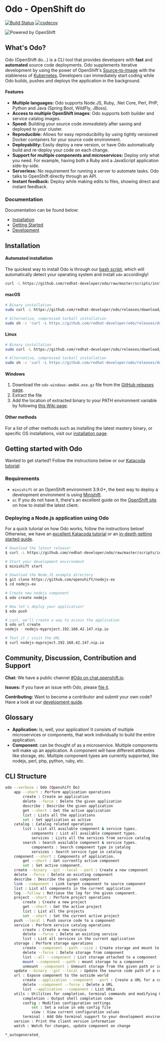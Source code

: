 # Odo - OpenShift do

[![Build Status](https://travis-ci.org/redhat-developer/odo.svg?branch=master)](https://travis-ci.org/redhat-developer/odo) [![codecov](https://codecov.io/gh/redhat-developer/odo/branch/master/graph/badge.svg)](https://codecov.io/gh/redhat-developer/odo)

![Powered by OpenShift](/docs/img/powered_by_openshift.png)

## What's Odo?

Odo (OpenShift do...) is a CLI tool that provides developers with **fast** and **automated** source code deployments. Odo supplements iterative development by using the power of OpenShift's [Source-to-Image](https://github.com/openshift/source-to-image) with the stableness of [Kubernetes](https://github.com/kubernetes/kubernetes). Developers can immediately start coding while Odo builds, pushes and deploys the application in the background.

#### Features

  - **Multiple languages:** Odo supports Node.JS, Ruby, .Net Core, Perl, PHP, Python and Java (Spring Boot, WildFly, JBoss).
  - **Access to multiple OpenShift images**: Odo supports both builder and service catalog images.
  - **Speed:** Building your source code *immediately* after saving and deployed to your cluster.
  - **Reproducible:** Allows for easy reproducibility by using tightly versioned Docker containers for your source code environment.
  - **Deployability:** Easily deploy a new version, or have Odo automatically build and re-deploy your code on each change.
  - **Support for multiple components and microservices:** Deploy only what you need. For example, having both a Ruby and a JavaScript application side-by-side.
  - **Serverless:** No requirement for running a server to automate tasks. Odo talks to OpenShift directly through an API.
  - **Instant feedback:** Deploy while making edits to files, showing direct and instant feedback.

### Documentation

Documentation can be found below:

  - [Installation](https://github.com/redhat-developer/odo/blob/master/docs/installation.md)
  - [Getting Started](https://github.com/redhat-developer/odo/blob/master/docs/getting-started.md)
  - [Development](https://github.com/redhat-developer/odo/blob/master/docs/development.md)

## Installation

#### Automated installation

The quickest way to install Odo is through our [bash script](./scripts/install.sh), which will automatically detect your operating system and install `odo` accordingly!

```sh
curl -L https://github.com/redhat-developer/odo/raw/master/scripts/install.sh | bash
```

#### macOS

```sh
# Binary installation
sudo curl -L https://github.com/redhat-developer/odo/releases/download/v0.0.10/odo-darwin-amd64 -o /usr/local/bin/odo && sudo chmod +x /usr/local/bin/odo

# Alternative, compressed tarball installation
sudo sh -c 'curl -L https://github.com/redhat-developer/odo/releases/download/v0.0.10/odo-darwin-amd64.gz | gzip -d > /usr/local/bin/odo; chmod +x /usr/local/bin/odo'
```

#### Linux

```sh
# Binary installation
sudo curl -L https://github.com/redhat-developer/odo/releases/download/v0.0.10/odo-linux-amd64 -o /usr/local/bin/odo && sudo chmod +x /usr/local/bin/odo

# Alternative, compressed tarball installation
sudo sh -c 'curl -L https://github.com/redhat-developer/odo/releases/download/v0.0.10/odo-linux-amd64.gz | gzip -d > /usr/local/bin/odo; chmod +x /usr/local/bin/odo'
```

#### Windows

1. Download the `odo-windows-amd64.exe.gz` file from the [GitHub releases page](https://github.com/redhat-developer/odo/releases).
2. Extract the file
3. Add the location of extracted binary to your PATH environment variable by following [this Wiki page](https://github.com/redhat-developer/odo/wiki/Setting-PATH-variable-on-Windows).

#### Other methods

For a list of other methods such as installing the latest mastery binary, or specific OS installations, visit our [installation page](/docs/installation.md).

## Getting started with Odo

Wanted to get started? Follow the instructions below or our [Katacoda tutorial](https://www.katacoda.com/mjelen/courses/introduction/developing-with-odo):

### Requirements

  - `minishift` or an OpenShift environment 3.9.0+, the best way to deploy a development environment is using [Minishift](https://github.com/minishift/minishift).
  - `oc` If you do not have it, there's an excellent guide on the [OpenShift site](https://docs.openshift.org/latest/cli_reference/get_started_cli.html#installing-the-cli) on how to install the latest client.

### Deploying a Node.js application using Odo

For a quick tutorial on how Odo works, follow the instructions below! Otherwise, we have an [excellent Katacoda tutorial](https://www.katacoda.com/mjelen/courses/introduction/developing-with-odo) or an [in-depth getting started guide](/docs/getting-started.md).

```sh
# Download the latest release!
$ curl -L https://github.com/redhat-developer/odo/raw/master/scripts/install.sh | bash

# Start your development environment
$ minishift start

# Download the Node.JS example directory
$ git clone https://github.com/openshift/nodejs-ex
$ cd nodejs-ex

# Create new nodejs component
$ odo create nodejs

# Now let's deploy your application!
$ odo push

# Last, we'll create a way to access the application
$ odo url create
nodejs - nodejs-myproject.192.168.42.147.nip.io

# Test it / visit the URL
$ curl nodejs-myproject.192.168.42.147.nip.io
```

## Community, Discussion, Contribution and Support

**Chat:** We have a public channel [#Odo on chat.openshift.io](https://chat.openshift.io/developers/channels/odo).

**Issues:** If you have an issue with Odo, please [file it](https://github.com/redhat-developer/odo/issues).

**Contributing:** Want to become a contributor and submit your own code? Have a look at our [development guide](https://github.com/redhat-developer/odo/blob/master/docs/development.md).

## Glossary

- **Application:** Is, well, your application! It consists of multiple microservices or components, that work individually to build the entire application.
- **Component:** can be thought of as a microservice. Multiple components will make up an application. A component will have different attributes like storage, etc.
Multiple component types are currently supported, like nodejs, perl, php, python, ruby, etc.

## CLI Structure
```sh
odo --verbose : Odo (Openshift Do)
    app --short : Perform application operations
        create : Create an application
        delete --force : Delete the given application
        describe : Describe the given application
        get --short : Get the active application
        list : Lists all the applications
        set : Set application as active
    catalog : Catalog related operations
        list : List all available component & service types.
            components : List all available component types.
            services : Lists all the services from service catalog
        search : Search available component & service types.
            components : Search component type in catalog
            services : Search service type in catalog
    component --short : Components of application.
        get --short : Get currently active component
        set : Set active component.
    create --binary --git --local --port : Create a new component
    delete --force : Delete an existing component
    describe : Describe the given component
    link --component : Link target component to source component
    list : List all components in the current application
    log --follow : Retrieve the log for the given component.
    project --short : Perform project operations
        create : Create a new project
        get --short : Get the active project
        list : List all the projects
        set --short : Set the current active project
    push --local : Push source code to a component
    service : Perform service catalog operations
        create : Create a new service
        delete --force : Delete an existing service
        list : List all services in the current application
    storage : Perform storage operations
        create --component --path --size : Create storage and mount to a component
        delete --force : Delete storage from component
        list --all --component : List storage attached to a component
        mount --component --path : mount storage to a component
        unmount --component : Unmount storage from the given path or identified by its name, from the current component
    update --binary --git --local : Update the source code path of a component
    url : Expose component to the outside world
        create --application --component --port : Create a URL for a component
        delete --component --force : Delete a URL
        list --application --component : List URLs
    utils : Utilities for completion, terminal commands and modifying Odo configurations
        completion : Output shell completion code
        config : Modifies configuration settings
            set : Set a value in odo config file
            view : View current configuration values
        terminal : Add Odo terminal support to your development environment
    version : Print the client version information
    watch : Watch for changes, update component on change

*_autogenerated_

